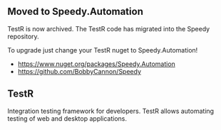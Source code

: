 ## Moved to Speedy.Automation

TestR is now archived. The TestR code has migrated into the Speedy repository. 

To upgrade just change your TestR nuget to Speedy.Automation!

- https://www.nuget.org/packages/Speedy.Automation
- https://github.com/BobbyCannon/Speedy


## TestR

Integration testing framework for developers. TestR allows automating testing of web and desktop applications.